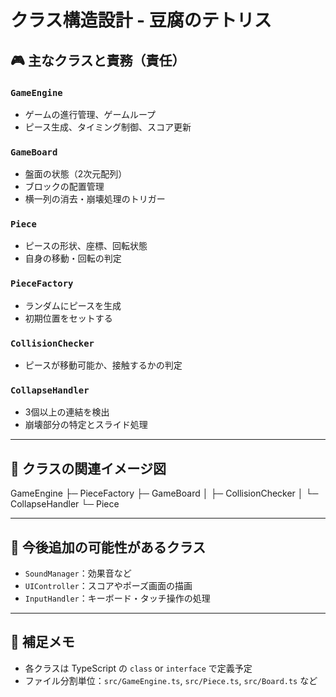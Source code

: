 # クラス構造設計 - 豆腐のテトリス

## 🎮 主なクラスと責務（責任）

### `GameEngine`
- ゲームの進行管理、ゲームループ
- ピース生成、タイミング制御、スコア更新

### `GameBoard`
- 盤面の状態（2次元配列）
- ブロックの配置管理
- 横一列の消去・崩壊処理のトリガー

### `Piece`
- ピースの形状、座標、回転状態
- 自身の移動・回転の判定

### `PieceFactory`
- ランダムにピースを生成
- 初期位置をセットする

### `CollisionChecker`
- ピースが移動可能か、接触するかの判定

### `CollapseHandler`
- 3個以上の連結を検出
- 崩壊部分の特定とスライド処理

---

## 🧱 クラスの関連イメージ図
GameEngine
├─ PieceFactory
├─ GameBoard
│ ├─ CollisionChecker
│ └─ CollapseHandler
└─ Piece


---

## 🧠 今後追加の可能性があるクラス

- `SoundManager`：効果音など
- `UIController`：スコアやポーズ画面の描画
- `InputHandler`：キーボード・タッチ操作の処理

---

## 📌 補足メモ

- 各クラスは TypeScript の `class` or `interface` で定義予定
- ファイル分割単位：`src/GameEngine.ts`, `src/Piece.ts`, `src/Board.ts` など
